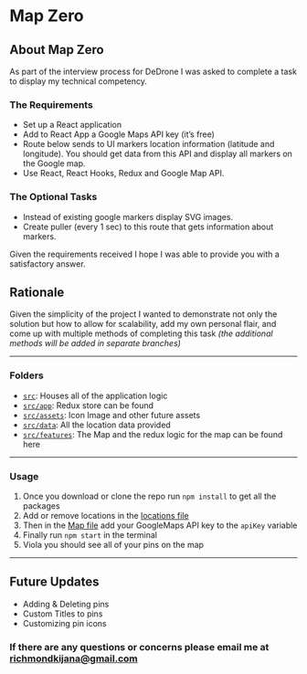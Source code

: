 # Map Zero

## About Map Zero

As part of the interview process for DeDrone I was asked to complete a task to display my technical competency.

### The Requirements

- Set up a React application
- Add to React App a Google Maps API key (it’s free)
- Route below sends to UI markers location information (latitude and longitude). You should get data from this API and display all markers on the Google map.
- Use React, React Hooks, Redux and Google Map API.

### The Optional Tasks

- Instead of existing google markers display SVG images.
- Create puller (every 1 sec) to this route that gets information about markers.

Given the requirements received I hope I was able to provide you with a satisfactory answer.

## Rationale

Given the simplicity of the project I wanted to demonstrate not only the solution but how to allow for scalability, add my own personal flair, and come up with multiple methods of completing this task *(the additional methods will be added in separate branches)*

---

### Folders

- [`src`](./src/): Houses all of the application logic
- [`src/app`](./src/app/): Redux store can be found
- [`src/assets`](./src/assets/): Icon Image and other future assets
- [`src/data`](./src/data/): All the location data provided
- [`src/features`](./src/features/): The Map and the redux logic for the map can be found here

---

### Usage

1. Once you download or clone the repo run `npm install` to get all the packages
2. Add or remove locations in the [locations file](./src/data/locations.js)
3. Then in the [Map file](./src/features/Map.js) add your GoogleMaps API key to the `apiKey` variable
4. Finally run `npm start` in the terminal
5. Viola you should see all of your pins on the map

---

## Future Updates

- Adding & Deleting pins
- Custom Titles to pins
- Customizing pin icons

### If there are any questions or concerns please email me at richmondkijana@gmail.com
